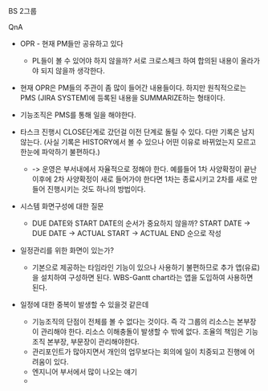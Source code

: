BS 2그룹

QnA
- OPR - 현재 PM들만 공유하고 있다
	- PL들이 볼 수 있어야 하지 않을까? 서로 크로스체크 하여 합의된 내용이 올라가야 되지 않을까 생각한다.

- 현재 OPR은 PM들의 주관이 좀 많이 들어간 내용들이다. 하지만 원칙적으로는 PMS (JIRA SYSTEM)에 등록된 내용을 SUMMARIZE하는 형태이다.

- 기능조직은 PMS를 통해 일을 해야한다.

- 타스크 진행시 CLOSE단계로 갔던걸 이전 단계로 돌릴 수 있다. 다만 기록은 남지 않는다.
  (사실 기록은 HISTORY에서 볼 수 있으나 어떤 이유로 바뀌었는지 모르고 한눈에 파악하기 불편하다.)
	- -> 운영은 부서내에서 자율적으로 정해야 한다. 예를들어 1차 사양확정이 끝난 이후에 2차 사양확정이 새로 들어가야 한다면 1차는 종료시키고 2차를 새로 만들어 진행시키는 것도 하나의 방법이다.

- 시스템 화면구성에 대한 질문
	- DUE DATE와 START DATE의 순서가 중요하지 않을까? START DATE -> DUE DATE -> ACTUAL START -> ACTUAL END 순으로 작성

- 일정관리를 위한 화면이 있는가?
	- 기본으로 제공하는 타임라인 기능이 있으나 사용하기 불편하므로 추가 앱(유료)을 설치하여 구성하면 된다. WBS-Gantt chart라는 앱을 도입하여 사용하면 된다.

- 일정에 대한 중복이 발생할 수 있을것 같은데 
	- 기능조직의 단점이 전체를 볼 수 없다는 것이다. 즉 각 그룹의 리소스는 본부장이 관리해야 한다. 리소스 이해충돌이 발생할 수 밖에 없다. 조율의 책임은 기능조직 본부장, 부문장이 관리해야한다.
	- 관리포인트가 많아지면서 개인의 업무보다는 회의에 일이 치중되고 진행에 어려움이 있다.
	- 엔지니어 부서에서 많이 나오는 얘기
	- 